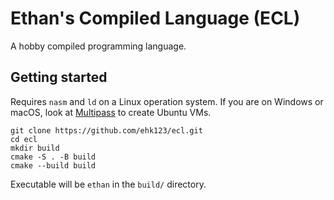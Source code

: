 # Ethan's Compiled Language (ECL)
A hobby compiled programming language.

## Getting started
Requires `nasm` and `ld` on a Linux operation system. If you are on Windows or macOS, look at [Multipass](https://ubuntu.com/blog/how-to-create-a-vscode-linux-remote-environment) to create Ubuntu VMs.
```
git clone https://github.com/ehk123/ecl.git
cd ecl
mkdir build
cmake -S . -B build
cmake --build build
```
Executable will be `ethan` in the `build/` directory.
